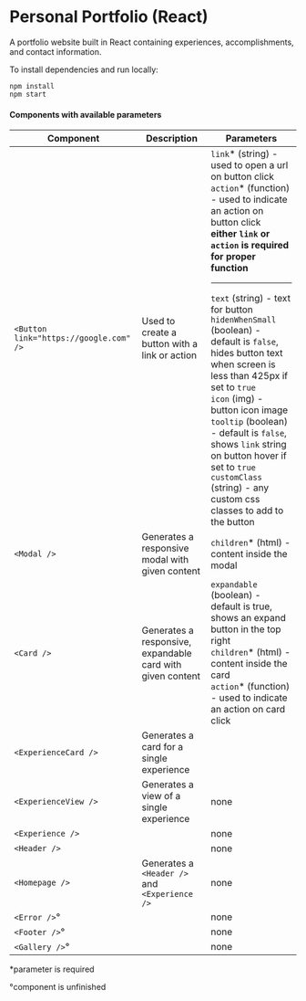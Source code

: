 # Personal Portfolio (React)
A portfolio website built in React containing experiences, accomplishments, and contact information.

To install dependencies and run locally:
```
npm install
npm start
```

#### Components with available parameters
| Component   | Description  | Parameters |
| ----------- | -----------  | -----------|
| `<Button link="https://google.com" />`  | Used to create a button with a link or action | `link`* (string) - used to open a url on button click <br> `action`* (function) - used to indicate an action on button click <br> <b>either `link` or `action` is required for proper function</b> <br><hr> `text` (string) - text for button <br> `hidenWhenSmall` (boolean) - default is `false`, hides button text when screen is less than 425px if set to `true` <br> `icon` (img) - button icon image <br> `tooltip` (boolean) - default is `false`, shows `link` string on button hover if set to `true` <br> `customClass` (string) - any custom css classes to add to the button |
| `<Modal />` | Generates a responsive modal with given content | `children`* (html) - content inside the modal |
| `<Card />` | Generates a responsive, expandable card with given content | `expandable` (boolean) - default is true, shows an expand button in the top right <br> `children`* (html) - content inside the card <br> `action`* (function) - used to indicate an action on card click |
| `<ExperienceCard />` | Generates a card for a single experience |     |
| `<ExperienceView />` | Generates a view of a single experience | none |
| `<Experience />` |                | none |
| `<Header />` |                   | none |
| `<Homepage />` | Generates a `<Header />` and `<Experience />` | none |
| `<Error />`&#176; |                | none |
| `<Footer />`&#176; |                | none |
| `<Gallery />`&#176; |                | none |

*parameter is required

&#176;component is unfinished